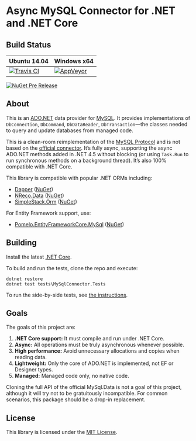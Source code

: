 # Async MySQL Connector for .NET and .NET Core

## Build Status

Ubuntu 14.04 | Windows x64
--- | ---
[![Travis CI](https://img.shields.io/travis/bgrainger/MySqlConnector/master.svg)](https://travis-ci.org/bgrainger/MySqlConnector) | [![AppVeyor](https://img.shields.io/appveyor/ci/BradleyGrainger/mysql-data/master.svg)](https://ci.appveyor.com/project/BradleyGrainger/mysql-data)

[![NuGet Pre Release](https://img.shields.io/nuget/vpre/MySqlConnector.svg)](https://www.nuget.org/packages/MySqlConnector/)

## About

This is an [ADO.NET](https://msdn.microsoft.com/en-us/library/e80y5yhx.aspx) data
provider for [MySQL](https://www.mysql.com/). It provides implementations of
`DbConnection`, `DbCommand`, `DbDataReader`, `DbTransaction`—the classes
needed to query and update databases from managed code.

This is a clean-room reimplementation of the [MySQL Protocol](https://dev.mysql.com/doc/internals/en/client-server-protocol.html)
and is not based on the [official connector](https://github.com/mysql/mysql-connector-net). It’s
fully async, supporting the async ADO.NET methods added in .NET 4.5 without blocking
(or using `Task.Run` to run synchronous methods on a background thread). It’s also 100%
compatible with .NET Core.

This library is compatible with popular .NET ORMs including:

* [Dapper](https://github.com/StackExchange/dapper-dot-net) ([NuGet](https://www.nuget.org/packages/Dapper))
* [NReco.Data](https://github.com/nreco/data) ([NuGet](https://www.nuget.org/packages/NReco.Data))
* [SimpleStack.Orm](https://github.com/SimpleStack/simplestack.orm) ([NuGet](https://www.nuget.org/packages/SimpleStack.Orm.MySQLConnector))

For Entity Framework support, use:

* [Pomelo.EntityFrameworkCore.MySql](https://github.com/PomeloFoundation/Pomelo.EntityFrameworkCore.MySql) ([NuGet](https://www.nuget.org/packages/Pomelo.EntityFrameworkCore.MySql))

## Building

Install the latest [.NET Core](https://www.microsoft.com/net/core).

To build and run the tests, clone the repo and execute:

```
dotnet restore
dotnet test tests\MySqlConnector.Tests
```

To run the side-by-side tests, see [the instructions](tests/README.md).

## Goals

The goals of this project are:

1. **.NET Core support:** It must compile and run under .NET Core.
2. **Async:** All operations must be truly asynchronous whenever possible.
3. **High performance:** Avoid unnecessary allocations and copies when reading data.
4. **Lightweight:** Only the core of ADO.NET is implemented, not EF or Designer types.
5. **Managed:** Managed code only, no native code.

Cloning the full API of the official MySql.Data is not a goal of this project, although
it will try not to be gratuitously incompatible. For common scenarios, this package should
be a drop-in replacement.

## License

This library is licensed under the [MIT License](LICENSE).
